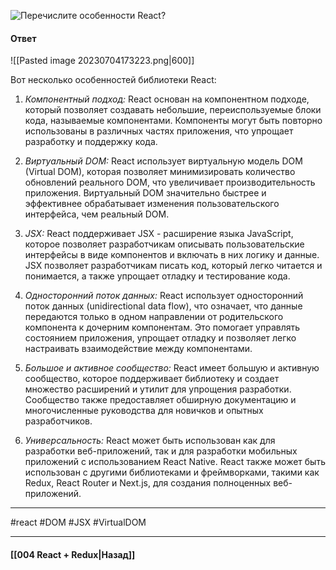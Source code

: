 ![Перечислите особенности React?](https://youtu.be/7TvS0iKR3_c?t=671)

#### Ответ

![[Pasted image 20230704173223.png|600]]

Вот несколько особенностей библиотеки React:

1. *Компонентный подход:* React основан на компонентном подходе, который позволяет создавать небольшие, переиспользуемые блоки кода, называемые компонентами. Компоненты могут быть повторно использованы в различных частях приложения, что упрощает разработку и поддержку кода.
    
2. *Виртуальный DOM:* React использует виртуальную модель DOM (Virtual DOM), которая позволяет минимизировать количество обновлений реального DOM, что увеличивает производительность приложения. Виртуальный DOM значительно быстрее и эффективнее обрабатывает изменения пользовательского интерфейса, чем реальный DOM.
    
3. *JSX:* React поддерживает JSX - расширение языка JavaScript, которое позволяет разработчикам описывать пользовательские интерфейсы в виде компонентов и включать в них логику и данные. JSX позволяет разработчикам писать код, который легко читается и понимается, а также упрощает отладку и тестирование кода.
    
4. *Односторонний поток данных:* React использует односторонний поток данных (unidirectional data flow), что означает, что данные передаются только в одном направлении от родительского компонента к дочерним компонентам. Это помогает управлять состоянием приложения, упрощает отладку и позволяет легко настраивать взаимодействие между компонентами.
    
5. *Большое и активное сообщество:* React имеет большую и активную сообщество, которое поддерживает библиотеку и создает множество расширений и утилит для упрощения разработки. Сообщество также предоставляет обширную документацию и многочисленные руководства для новичков и опытных разработчиков.
    
6. *Универсальность:* React может быть использован как для разработки веб-приложений, так и для разработки мобильных приложений с использованием React Native. React также может быть использован с другими библиотеками и фреймворками, такими как Redux, React Router и Next.js, для создания полноценных веб-приложений.

____
#react #DOM #JSX #VirtualDOM 

____

#### [[004 React + Redux|Назад]]